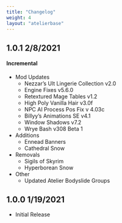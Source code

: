 ```yaml
---
title: "Changelog"
weight: 4
layout: "atelierbase"
---
```


## 1.0.1 2/8/2021
#### Incremental
- Mod Updates
  - Nezzar’s Ult Lingerie Collection v2.0
  - Engine Fixes v5.6.0
  - Retextured Mage Tables v1.2
  - High Poly Vanilla Hair v3.0f
  - NPC AI Process Pos Fix v 4.03c
  - Billyy’s Animations SE v4.1
  - Window Shadows v7.2
  - Wrye Bash v308 Beta 1
- Additions
  - Ennead Banners
  - Cathedral Snow
- Removals
  - Sigils of Skyrim
  - Hyperborean Snow
- Other
  - Updated Atelier Bodyslide Groups

## 1.0.0 1/19/2021
- Initial Release